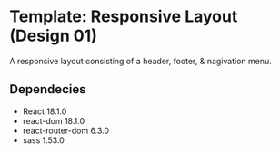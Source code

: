 # Template: Responsive Layout (Design 01)

A responsive layout consisting of a header, footer, & nagivation menu.

## Dependecies

* React 18.1.0
* react-dom 18.1.0
* react-router-dom 6.3.0
* sass 1.53.0
